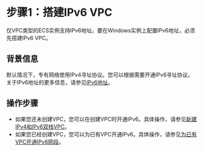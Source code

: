 # 步骤1：搭建IPv6 VPC

仅VPC类型的ECS实例支持IPv6地址。要在Windows实例上配置IPv6地址，必须先搭建IPv6 VPC。

## 背景信息

默认情况下，专有网络使用IPv4寻址协议。您可以根据需要开通IPv6寻址协议。关于IPv6地址的更多信息，请参见[IPv6地址]()。

## 操作步骤

-   如果您还未创建VPC，您可以在创建VPC时开通IPv6。具体操作，请参见[新建IPv4和IPv6双栈VPC](/intl.zh-CN/用户指南/VPC开启IPv6/新建IPv4和IPv6双栈VPC.md)。
-   如果您已经创建VPC，您可以为已有VPC开通IPv6。具体操作，请参见[为已有VPC开通IPv6网段](/intl.zh-CN/用户指南/VPC开启IPv6/为已有VPC开通IPv6网段.md)。


